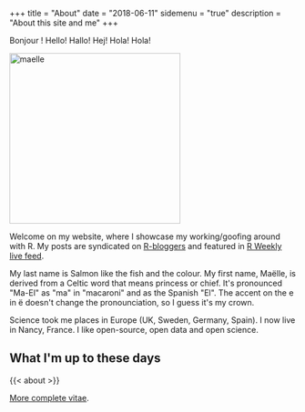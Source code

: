 +++
title = "About"
date = "2018-06-11"
sidemenu = "true"
description = "About this site and me"
+++

Bonjour ! Hello! Hallo! Hej! Hola! Hola! 

<img src="../img/barbie_office.jpg" alt="maelle" width="300">

Welcome on my website, where I showcase my working/goofing around with R. My posts are syndicated on <a href="http://www.r-bloggers.com/">R-bloggers</a> and featured in [R Weekly live feed](https://rweekly.org/live).

My last name is Salmon like the fish and the colour. My first name, Maëlle, is derived from a Celtic word that means princess or chief. It's pronounced "Ma-El" as "ma" in "macaroni" and as the Spanish "El". The accent on the e in ë doesn't change the pronounciation, so I guess it's my crown.

Science took me places in Europe (UK, Sweden, Germany, Spain). I now live in Nancy, France. I like open-source, open data and open science.

## What I'm up to these days

{{< about >}}

[More complete vitae](/bio/).